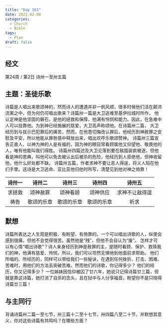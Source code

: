 ```yaml
---
title: "Day 163"
date: 2022-02-08
categories:
  - Church
  - Bible
tags:
  - Plan
draft: false
---
```


## 经文
第24周 / 第2日 诗卅一至卅五篇

## 主题：圣徒乐歌
诗篇是人唱出来歌颂神的，然而诗人的遭遇并非一帆风顺，很多时候他们活在颠沛流离之中，但为何仍可唱出歌来？诗篇卅一篇是大卫逃难至基伊拉城时所作，
他认定神是他坚固的磐石，是他的拯救和保障，他满有怜悯和能力。因此，在急难中人可以投靠他。为到神已经施展的慈爱，大卫高声称颂他。在诗篇卅二篇，
大卫经历到与拔示巴犯罪后的痛苦，然而，在他恳切悔改认罪后，他经历到神赦罪之安慰及平安，所以他能从罪咎感中释放出来，唱出欢呼乐歌颂赞神。
诗篇卅三篇宣告正直人、以神为神的人是有福的，因为神的眼目常看顾属他又仰望他、敬畏他的人，唯有他能叫我们得胜。
诗篇卅四篇述及大卫沦落到要在敌国装疯被逐，但他看是神的恩典，叫他可以免去被认出后被杀的危险，他经历到人拒绝他，但神收留他，他什么好处都不缺。
诗篇卅五篇，作者求神不要让恶人得逞，将义人陷在他们手里。这诗是大卫逃命、亚比亚他归他时所写，清楚见到他对神之倚靠！

|  诗卅一  |   诗卅二   |  诗卅三   |  诗卅四   |    诗卅五    |
|:-----:|:-------:|:------:|:------:|:---------:|
|  求拯救  |  颂神赦罪   |  颂神看顾  |  颂神供应  |  求神不让敌得逞  |
|  祷告   |  歌颂的乐章  | 歌颂的乐章  | 歌颂的乐章  |    祈求     |

## 默想
诗篇所表达之人生观是积极、有盼望、有倚靠的。一个可以唱出诗歌的人，纵使会感到很痛，但他不会觉得很苦。虽然他是“残”，但他不会自认为“废”。
怎样才可以有心情“唱出诗歌”？诗人亲身经历到神是赦罪的主，是随时看顾、保护、救赎我们的神，他满有慈爱、怜悯，所以，我们可以坦然无惧地到他面前求帮助。
他们所唱的、所经历的，同样可以带给我们一些秘诀，在遇到任何挫折、打击、困难、苦难时，用他们的方法去突破苦难。然而他们的诗歌，你记得多少？
他们的经历，你又记得多少？
一位姊妹因信仰被囚了廿六年，她说只记得诗篇廿三篇，但就是靠这诗篇，她打消了自杀的念头，且在狱中与人分享福音。盼望你不是只晓得诗篇廿三篇！

## 与主同行
背诵诗篇卅二篇一至七节，卅三篇十二至十七节，卅四篇八至二十节，并默想其意义，你对这些诗篇有共鸣吗？在哪些方面？

[comment]: <> (## 金句)


[comment]: <> (## 附录)

